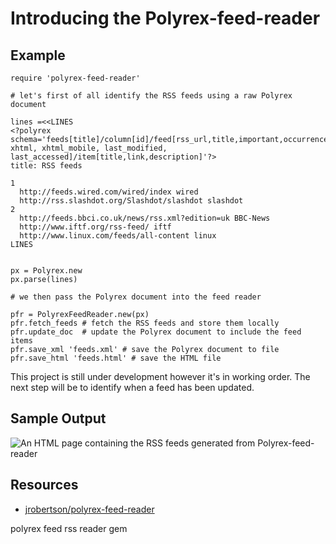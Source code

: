 # Introducing the Polyrex-feed-reader

## Example

    require 'polyrex-feed-reader'

    # let's first of all identify the RSS feeds using a raw Polyrex document

    lines =<<LINES
    <?polyrex schema='feeds[title]/column[id]/feed[rss_url,title,important,occurrence,recent,url, xhtml, xhtml_mobile, last_modified, last_accessed]/item[title,link,description]'?>
    title: RSS feeds

    1
      http://feeds.wired.com/wired/index wired
      http://rss.slashdot.org/Slashdot/slashdot slashdot
    2
      http://feeds.bbci.co.uk/news/rss.xml?edition=uk BBC-News
      http://www.iftf.org/rss-feed/ iftf
      http://www.linux.com/feeds/all-content linux
    LINES


    px = Polyrex.new
    px.parse(lines)

    # we then pass the Polyrex document into the feed reader

    pfr = PolyrexFeedReader.new(px)
    pfr.fetch_feeds # fetch the RSS feeds and store them locally
    pfr.update_doc  # update the Polyrex document to include the feed items
    pfr.save_xml 'feeds.xml' # save the Polyrex document to file
    pfr.save_html 'feeds.html' # save the HTML file

This project is still under development however it's in working order. The next step will be to identify when a feed has been updated.

## Sample Output
![An HTML page containing the RSS feeds generated from Polyrex-feed-reader](http://www.jamesrobertson.eu/images/2013/dec/07/rss-feeds-screenshot.png)

## Resources

* [jrobertson/polyrex-feed-reader](https://github.com/jrobertson/polyrex-feed-reader)

polyrex feed rss reader gem

